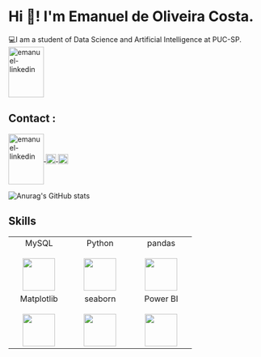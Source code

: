 # Hi 👋! I'm Emanuel de Oliveira Costa.

 💻I am a student of Data Science and Artificial Intelligence at PUC-SP.
 <img align="center" alt="emanuel-linkedin" height="100" width="70" src="https://cdn.jsdelivr.net/gh/devicons/devicon/icons/linkedin/linkedin-original-wordmark.svg"
style="max-width:100%;">
 
 ## Contact :<a href="https://www.linkedin.com/in/emanuel-de-oliveira-costa-45b637185/" target="_blank">
<img align="center" alt="emanuel-linkedin" height="100" width="70" src="https://cdn.jsdelivr.net/gh/devicons/devicon/icons/linkedin/linkedin-original-wordmark.svg"
style="max-width:100%;">
</a> <a href="https://wa.me/qr/EFD7NBCXG5USN1" target="_blank">
<img align="center" alt="emanuel-whatssap" height="20" width="20" src="https://www.onlinesierbestratingkopen.nl/themes/bullseyedesignblanco/assets/image/vendor/icon_whatsapp_square.png"
style="max-width:100%;">
</a><a href="https://www.instagram.com/emanuel_gv3/" target="_blank">
<img align="center" alt="emanuel-whatssap" height="20" width="20" src="https://volumeone.org/themes/volumeone/images/logo_instagram_color.png"
style="max-width:100%;">
</a>
 
 
 ![Anurag's GitHub stats](https://github-readme-stats.vercel.app/api?username=emanuelcop3&show_icons=true&theme=tokyonight)
 
 
 
 ## Skills

<table>
  <tbody>
    <tr valign="top">
      <td width="25%" align="center">
        <span>MySQL</span><br><br>
        <img height="64px" src="https://cdn.svgporn.com/logos/mysql.svg">
      </td>
      <td width="25%" align="center">
        <span>Python</span><br><br>
        <img height="64px" src="https://cdn.svgporn.com/logos/python.svg">
      </td>
      <td width="25%" align="center">
        <span>pandas</span><br><br>
        <img height="64px" src="https://pandas.pydata.org/static/img/pandas.svg">
      </td>
    <tr valign="top">
      <td width="25%" align="center">
        <span>Matplotlib</span><br><br>
        <img height="64px" src="https://matplotlib.org/_images/sphx_glr_logos2_001.png">
      </td>
      <td width="25%" align="center">
        <span>seaborn</span><br><br>
        <img height="64px" src="https://seaborn.pydata.org/_static/logo-wide-lightbg.svg">
      </td>
      <td width="25%" align="center">
        <span>Power BI</span><br><br>
        <img height="64px" src="https://uploaddeimagens.com.br/images/002/851/738/full/powerbi_logo.png?1598489763">
      </td>
  </tbody>
</table>


